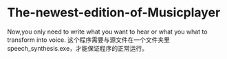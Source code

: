 # The-newest-edition-of-Musicplayer
Now,you only need to write what you want to hear or what you what to transform into voice.
这个程序需要与源文件在一个文件夹里speech_synthesis.exe，才能保证程序的正常运行。
